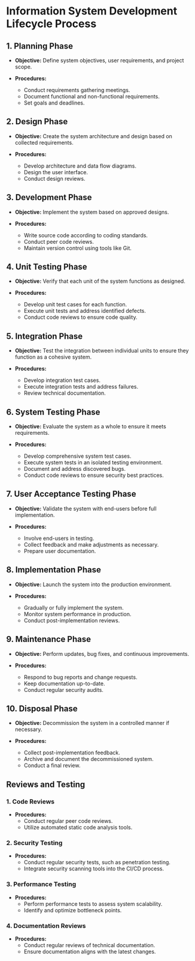 # Information System Development Lifecycle Process

## 1. Planning Phase

- **Objective:** Define system objectives, user requirements, and project scope.
  
- **Procedures:**
  - Conduct requirements gathering meetings.
  - Document functional and non-functional requirements.
  - Set goals and deadlines.

## 2. Design Phase

- **Objective:** Create the system architecture and design based on collected requirements.
  
- **Procedures:**
  - Develop architecture and data flow diagrams.
  - Design the user interface.
  - Conduct design reviews.

## 3. Development Phase

- **Objective:** Implement the system based on approved designs.
  
- **Procedures:**
  - Write source code according to coding standards.
  - Conduct peer code reviews.
  - Maintain version control using tools like Git.

## 4. Unit Testing Phase

- **Objective:** Verify that each unit of the system functions as designed.
  
- **Procedures:**
  - Develop unit test cases for each function.
  - Execute unit tests and address identified defects.
  - Conduct code reviews to ensure code quality.

## 5. Integration Phase

- **Objective:** Test the integration between individual units to ensure they function as a cohesive system.
  
- **Procedures:**
  - Develop integration test cases.
  - Execute integration tests and address failures.
  - Review technical documentation.

## 6. System Testing Phase

- **Objective:** Evaluate the system as a whole to ensure it meets requirements.
  
- **Procedures:**
  - Develop comprehensive system test cases.
  - Execute system tests in an isolated testing environment.
  - Document and address discovered bugs.
  - Conduct code reviews to ensure security best practices.

## 7. User Acceptance Testing Phase

- **Objective:** Validate the system with end-users before full implementation.
  
- **Procedures:**
  - Involve end-users in testing.
  - Collect feedback and make adjustments as necessary.
  - Prepare user documentation.

## 8. Implementation Phase

- **Objective:** Launch the system into the production environment.
  
- **Procedures:**
  - Gradually or fully implement the system.
  - Monitor system performance in production.
  - Conduct post-implementation reviews.

## 9. Maintenance Phase

- **Objective:** Perform updates, bug fixes, and continuous improvements.
  
- **Procedures:**
  - Respond to bug reports and change requests.
  - Keep documentation up-to-date.
  - Conduct regular security audits.

## 10. Disposal Phase

- **Objective:** Decommission the system in a controlled manner if necessary.
  
- **Procedures:**
  - Collect post-implementation feedback.
  - Archive and document the decommissioned system.
  - Conduct a final review.

## Reviews and Testing

### 1. Code Reviews

- **Procedures:**
  - Conduct regular peer code reviews.
  - Utilize automated static code analysis tools.

### 2. Security Testing

- **Procedures:**
  - Conduct regular security tests, such as penetration testing.
  - Integrate security scanning tools into the CI/CD process.

### 3. Performance Testing

- **Procedures:**
  - Perform performance tests to assess system scalability.
  - Identify and optimize bottleneck points.
  
### 4. Documentation Reviews

- **Procedures:**
  - Conduct regular reviews of technical documentation.
  - Ensure documentation aligns with the latest changes.
